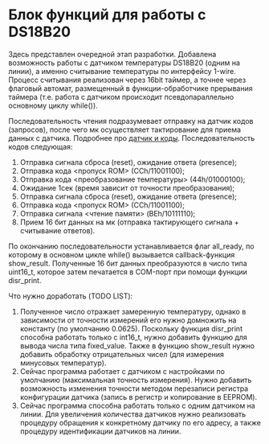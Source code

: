 # Блок функций для работы с DS18B20

Здесь представлен очередной этап разработки. Добавлена возможность работы с датчиком температуры DS18B20 (одним на линии), а именно считывание температуры по интерфейсу 1-wire. Процесс считывания реализован через 16bit таймер, а точнее через флаговый автомат, размещенный в функции-обработчике прерывания таймера (т.е. работа с датчиком происходит псевдопараллельно основному циклу while()).

Последовательность чтения подразумевает отправку на датчик кодов (запросов), после чего мк осуществляет тактирование для приема данных с датчика. Подробнее про [датчик и коды](http://mypractic.ru/ds18b20-datchik-temperatury-s-interfejsom-1-wire-opisanie-na-russkom-yazyke.html). Последовательность кодов следующая:

1. Отправка сигнала сброса (reset), ожидание ответа (presence);
2. Отправка кода <пропуск ROM> (CCh/11001100);
3. Отправка кода <преобразование температуры> (44h/01000100);
4. Ожидание 1сек (время зависит от точности преобразования);
5. Отправка сигнала сброса (reset), ожидание ответа (presence);
6. Отправка кода <пропуск ROM> (CCh/11001100);
7. Отправка сигнала <чтение памяти> (BEh/10111110);
8. Прием 16 бит данных на мк (отправка тактирующего сигнала + считывание ответов).

По окончанию последовательности устанавливается флаг all_ready, по которому в основном цикле while() вызывается callback-функция show_result. Полученные 16 бит данных преобразуются в число типа uint16_t, которое затем печатается в COM-порт при помощи функции disr_print.

Что нужно доработать (TODO LIST):
1. Полученное число отражает замеренную температуру, однако в зависимости от точности измерений его нужно домножить на константу (по умолчанию 0.0625). Поскольку функция disr_print способна работать только с int16_t, нужно добавить функцию для вывода числа типа fixed_value. Также в функцию show_result нужно добавить обработку отрицательных чисел (для измерения минусовых температур).
2. Сейчас программа работает с датчиком с настройками по умолчанию (максимальная точность измерения). Нужно добавить возможность изменения точности методом перезаписи регистра конфигурации датчика (запись в регистр и копирование в EEPROM).
3. Сейчас программа способна работать только с одним датчиком на линии. Для увеличения количества датчиков нужно реализовать процедуру обращения к конкретному датчику по его адресу, а также процедуру идентификации датчиков на линии.
